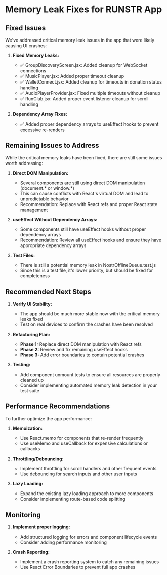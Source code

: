 # Memory Leak Fixes for RUNSTR App

## Fixed Issues

We've addressed critical memory leak issues in the app that were likely causing UI crashes:

1. **Fixed Memory Leaks:**
   - ✅ GroupDiscoveryScreen.jsx: Added cleanup for WebSocket connections
   - ✅ MusicPlayer.jsx: Added proper timeout cleanup
   - ✅ WalletConnect.jsx: Added cleanup for timeouts in donation status handling
   - ✅ AudioPlayerProvider.jsx: Fixed multiple timeouts without cleanup
   - ✅ RunClub.jsx: Added proper event listener cleanup for scroll handling

2. **Dependency Array Fixes:**
   - ✅ Added proper dependency arrays to useEffect hooks to prevent excessive re-renders

## Remaining Issues to Address

While the critical memory leaks have been fixed, there are still some issues worth addressing:

1. **Direct DOM Manipulation:**
   - Several components are still using direct DOM manipulation (document.* or window.*)
   - This can cause conflicts with React's virtual DOM and lead to unpredictable behavior
   - Recommendation: Replace with React refs and proper React state management

2. **useEffect Without Dependency Arrays:**
   - Some components still have useEffect hooks without proper dependency arrays
   - Recommendation: Review all useEffect hooks and ensure they have appropriate dependency arrays

3. **Test Files:**
   - There is still a potential memory leak in NostrOfflineQueue.test.js
   - Since this is a test file, it's lower priority, but should be fixed for completeness

## Recommended Next Steps

1. **Verify UI Stability:**
   - The app should be much more stable now with the critical memory leaks fixed
   - Test on real devices to confirm the crashes have been resolved

2. **Refactoring Plan:**
   - **Phase 1:** Replace direct DOM manipulation with React refs
   - **Phase 2:** Review and fix remaining useEffect hooks
   - **Phase 3:** Add error boundaries to contain potential crashes

3. **Testing:**
   - Add component unmount tests to ensure all resources are properly cleaned up
   - Consider implementing automated memory leak detection in your test suite

## Performance Recommendations

To further optimize the app performance:

1. **Memoization:**
   - Use React.memo for components that re-render frequently
   - Use useMemo and useCallback for expensive calculations or callbacks

2. **Throttling/Debouncing:**
   - Implement throttling for scroll handlers and other frequent events
   - Use debouncing for search inputs and other user inputs

3. **Lazy Loading:**
   - Expand the existing lazy loading approach to more components
   - Consider implementing route-based code splitting

## Monitoring

1. **Implement proper logging:**
   - Add structured logging for errors and component lifecycle events
   - Consider adding performance monitoring

2. **Crash Reporting:**
   - Implement a crash reporting system to catch any remaining issues
   - Use React Error Boundaries to prevent full app crashes 